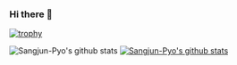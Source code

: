 ### Hi there 👋

<!--
**SangJun-Pyo/Sangjun-Pyo** is a ✨ _special_ ✨ repository because its `README.md` (this file) appears on your GitHub profile.

Here are some ideas to get you started:

- 🔭 I’m currently working on ...
- 🌱 I’m currently learning ...
- 👯 I’m looking to collaborate on ...
- 🤔 I’m looking for help with ...
- 💬 Ask me about ...
- 📫 How to reach me: ...
- 😄 Pronouns: ...
- ⚡ Fun fact: ...
-->

[![trophy](https://github-profile-trophy.vercel.app/?username=SangJun-Pyo)](https://github.com/ryo-ma/github-profile-trophy)

![Sangjun-Pyo's github stats](https://github-readme-stats.vercel.app/api?username=SangJun-Pyo&show_icons=true)
[![Sangjun-Pyo's github stats](https://github-readme-stats.vercel.app/api/top-langs/?username=SangJun-Pyo&show_icons=true&hide_border=true&title_color=004386&icon_color=004386&layout=compact)](https://github.com/SangJun-Pyo)
